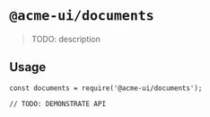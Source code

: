 # `@acme-ui/documents`

> TODO: description

## Usage

```
const documents = require('@acme-ui/documents');

// TODO: DEMONSTRATE API
```
